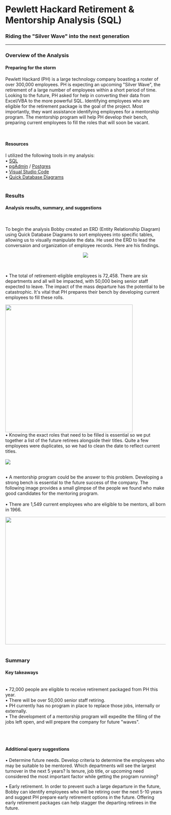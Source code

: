 # Pewlett Hackard Retirement & Mentorship Analysis (SQL)
### Riding the "Silver Wave" into the next generation
----

### Overview of the Analysis
#### Preparing for the storm

Pewlett Hackard (PH) is a large technology company boasting a roster of over 300,000 employees. PH is expecting an upcoming "Silver Wave", the retirement of a large number of employees within a short period of time. Looking to the future, PH asked for help in converting their data from Excel/VBA to the more powerful SQL. Identifying employees who are eligible for the retirement package is the goal of the project. Most importantly, they want assistance identifying employees for a mentorship program. The mentorship program will help PH develop their bench, preparing current employees to fill the roles that will soon be vacant.

<BR>

#### Resources
I utilized the following tools in my analysis:
<BR>
• <a href="https://www.microsoft.com/en-us/sql-server">SQL</a>
<BR>
• <a href="https://www.pgadmin.org/">pgAdmin</a> / <a href="https://www.postgresql.org/">Postgres</a>
<BR>
 • <a href="https://code.visualstudio.com/">Visual Studio Code</a>
<BR>
 • <a href="https://www.quickdatabasediagrams.com/">Quick Database Diagrams</a>
<BR>
  <br>
  
### Results
#### Analysis results, summary, and suggestions
<br>

To begin the analysis Bobby created an ERD (Entity Relationship Diagram) using Quick Database Diagrams to sort employees into specific tables, allowing us to visually manipulate the data. He used the ERD to lead the conversaion and organization of employee records. Here are his findings.

  
<center><img src="https://homeschoolgameschool.com/wp-content/uploads/2023/01/EmployeeDB.png"></center>
<BR>
<BR>
  
• The total of retirement-eligible employees is 72,458. There are six departments and all will be impacted, with 50,000 being senior staff expected to leave. The impact of the mass departure has the potential to be catastrophic. It's vital that PH prepares their bench by developing current employees to fill these rolls.
<BR>
  
<img width = 400 src="https://homeschoolgameschool.com/wp-content/uploads/2023/01/number_retiring_department.png">
  
<BR>
• Knowing the exact roles that need to be filled is essential so we put together a list of the future retirees alongside their titles. Quite a few employees were duplicates, so we had to clean the date to reflect current titles.
<BR>
  <BR>
<img src = "https://homeschoolgameschool.com/wp-content/uploads/2023/01/rolls_to_be_filled.png">
 <BR><BR>
  
• A mentorship program could be the answer to this problem. Developing a strong bench is essential to the future success of the company. The following image provides a small glimpse of the people we found who make good candidates for the mentoring program.
 <BR> <BR>
   • There are 1,549 current employees who are eligible to be mentors, all born in 1966.
   <BR>
   
<img width=600 height=400 src="https://github.com/meggrooms/Pewlett-Hackard-Analysis/blob/main/Images/mentorship_eligibilty.png"> 
<BR>
<BR>
  


### Summary
#### Key takeaways 
<BR>
• 72,000 people are eligible to receive retirement packaged from PH this year.
<BR>
• There will be over 50,000 senior staff retiring.
<BR>
• PH currently has no program in place to replace those jobs, internally or externally.
<BR>
• The development of a mentorship program will expedite the filling of the jobs left open, and will prepare the company for future "waves".
  
<BR><BR>
  
 #### Additional query suggestions
  
• Determine future needs. Develop criteria to determine the employees who may be suitable to be mentored. Which departments will see the largest turnover in the next 5 years? Is tenure, job title, or upcoming need considered the most important factor while getting the program running?

• Early retirement. In order to prevent such a large departure in the future, Bobby can identify employees who will be retiring over the next 5-10 years and suggest PH prepare early retirement options in the future. Offering early retirement packages can help stagger the departing retirees in the future.














